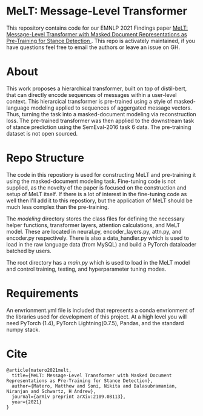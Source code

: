 # MeLT: Message-Level Transformer

This repository contains code for our EMNLP 2021 Findings paper [MeLT: Message-Level Transformer with Masked Document Representations as Pre-Training for Stance Detection
](https://arxiv.org/pdf/2109.08113). This repo is activately maintained, if you have questions feel free to email the authors or leave an issue on GH. 

# About 

This work proposes a hierarchical transformer, built on top of distil-bert, that can directly encode sequences of messages within a user-level context. This hierarcical transformer is pre-trained
using a style of masked-language modeling applied to sequences of aggergated message vectors. Thus, turning the task into a masked-document modeling via reconstruction loss. The pre-trained transformer
was then applied to the downstream task of stance prediction using the SemEval-2016 task 6 data. The pre-training dataset is not open sourced. 

# Repo Structure

The code in this repostiory is used for constructing MeLT and pre-training it using the masked-document modeling task. Fine-tuning code is not supplied, as the novelty of the paper is focused on the construction and setup of MeLT itself. 
If there is a lot of interest in the fine-tuning code as well then I'll add it to this repostiory, but the application of MeLT should be much less complex than the pre-training. 

The *modeling* directory stores the class files for defining the necessary helper functions, transformer layers, attention calculations, and MeLT model. 
These are located in neural.py, encoder\_layers.py, attn.py, and encoder.py respectively. There is also a data\_handler.py which is used to load in the raw language data (from MySQL) 
and build a PyTorch dataloader batched by users. 

The root directory has a *main.py* which is used to load in the MeLT model and control training, testing, and hyperparameter tuning modes. 

# Requirements

An envrionment.yml file is included that represents a conda envrionment of the libraries used for development of this project. At a high level you will need PyTorch (1.4), PyTorch Lightning(0.7.5), Pandas, and the standard numpy stack. 

# Cite
```
@article{matero2021melt,
  title={MeLT: Message-Level Transformer with Masked Document Representations as Pre-Training for Stance Detection},
  author={Matero, Matthew and Soni, Nikita and Balasubramanian, Niranjan and Schwartz, H Andrew},
  journal={arXiv preprint arXiv:2109.08113},
  year={2021}
}
```
